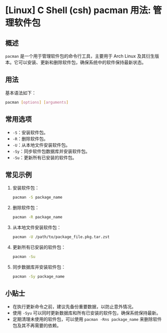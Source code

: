 # [Linux] C Shell (csh) pacman 用法: 管理软件包

## 概述
`pacman` 是一个用于管理软件包的命令行工具，主要用于 Arch Linux 及其衍生版本。它可以安装、更新和删除软件包，确保系统中的软件保持最新状态。

## 用法
基本语法如下：
```bash
pacman [options] [arguments]
```

## 常用选项
- `-S`：安装软件包。
- `-R`：删除软件包。
- `-U`：从本地文件安装软件包。
- `-Sy`：同步软件包数据库并安装软件包。
- `-Su`：更新所有已安装的软件包。

## 常见示例
1. 安装软件包：
   ```bash
   pacman -S package_name
   ```

2. 删除软件包：
   ```bash
   pacman -R package_name
   ```

3. 从本地文件安装软件包：
   ```bash
   pacman -U /path/to/package_file.pkg.tar.zst
   ```

4. 更新所有已安装的软件包：
   ```bash
   pacman -Su
   ```

5. 同步数据库并安装软件包：
   ```bash
   pacman -Sy package_name
   ```

## 小贴士
- 在执行更新命令之前，建议先备份重要数据，以防止意外情况。
- 使用 `-Syu` 可以同时更新数据库和所有已安装的软件包，确保系统保持最新。
- 定期清理未使用的软件包，可以使用 `pacman -Rns package_name` 来删除软件包及其不再需要的依赖。